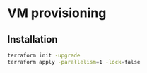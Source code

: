 # VM provisioning

## Installation

```bash
terraform init -upgrade
terraform apply -parallelism=1 -lock=false
```
